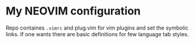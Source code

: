 # My NEOVIM configuration

Repo containes `.vimrc` and plug.vim for vim plugins and set the symbolic links. If one wants
there are basic definitions for few language tab styles.
